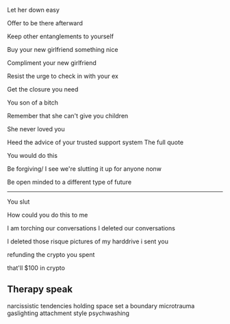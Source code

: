 
Let her down easy

Offer to be there afterward

Keep other entanglements to yourself

Buy your new girlfriend something nice

Compliment your new girlfriend

Resist the urge to check in with your ex

Get the closure you need

You son of a bitch

Remember that she can't give you children

She never loved you

Heed the advice of your trusted support system
The full quote

You would do this

Be forgiving/ I see we're slutting it up for anyone nonw

Be open minded to a different type of future

---
You slut

How could you do this to me

I am torching our conversations
I deleted our conversations

I deleted those risque pictures of my harddrive i sent you

refunding the crypto you spent



that'll $100 in crypto

## Therapy speak

narcissistic tendencies
holding space
set a boundary
microtrauma
gaslighting
attachment style
psychwashing
